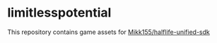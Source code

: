 # limitlesspotential

This repository contains game assets for [Mikk155/halflife-unified-sdk](https://github.com/Mikk155/halflife-unified-sdk)
